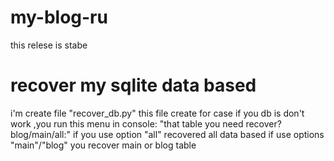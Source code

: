 # my-blog-ru
this relese is stabe

# recover my sqlite data based  
i'm create file "recover_db.py"
this file create for case if you db  is don't work  ,you run this menu in console: "that table you need recover?   blog/main/all:"
if you use option "all" recovered all data based 
if use  options "main"/"blog" you recover main or blog table
